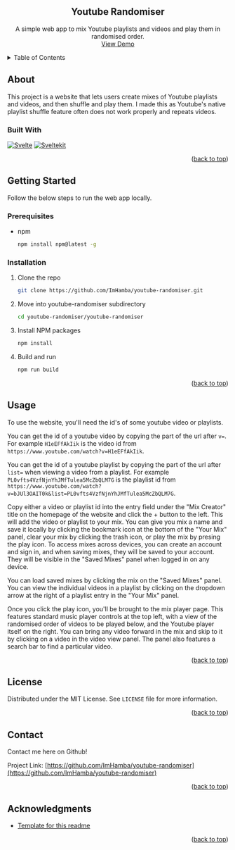 <a name="readme-top"></a>

<!-- PROJECT LOGO -->
<br />
<div align="center">

<h2 align="center">Youtube Randomiser</h2>

  <p align="center">
    A simple web app to mix Youtube playlists and videos and play them in randomised order.
    <br />
    <a href="https://youtube-randomiser.vercel.app/">View Demo</a>
  </p>
</div>

<!-- TABLE OF CONTENTS -->
<details>
  <summary>Table of Contents</summary>
  <ol>
    <li>
      <a href="#about">About</a>
      <ul>
        <li><a href="#built-with">Built With</a></li>
      </ul>
    </li>
    <li>
      <a href="#getting-started">Getting Started</a>
      <ul>
        <li><a href="#prerequisites">Prerequisites</a></li>
        <li><a href="#installation">Installation</a></li>
      </ul>
    </li>
    <li><a href="#usage">Usage</a></li>
    <li><a href="#license">License</a></li>
    <li><a href="#contact">Contact</a></li>
    <li><a href="#acknowledgments">Acknowledgments</a></li>
  </ol>
</details>

<!-- ABOUT THE PROJECT -->

## About

This project is a website that lets users create mixes of Youtube playlists and videos, and then shuffle and play them. I made this as Youtube's native playlist shuffle feature often does not work properly and repeats videos.

### Built With

[![Svelte][Svelte.dev]][Svelte-url]
[![Sveltekit][kit.svelte.dev]][Sveltekit-url]

<p align="right">(<a href="#readme-top">back to top</a>)</p>

<!-- GETTING STARTED -->

## Getting Started

Follow the below steps to run the web app locally.

### Prerequisites

-   npm
    ```sh
    npm install npm@latest -g
    ```

### Installation

1. Clone the repo
    ```sh
    git clone https://github.com/ImHamba/youtube-randomiser.git
    ```
2. Move into youtube-randomiser subdirectory
    ```sh
    cd youtube-randomiser/youtube-randomiser
    ```
3. Install NPM packages
    ```sh
    npm install
    ```
4. Build and run
    ```sh
    npm run build
    ```

<p align="right">(<a href="#readme-top">back to top</a>)</p>

<!-- USAGE EXAMPLES -->

## Usage

To use the website, you'll need the id's of some youtube video or playlists.

You can get the id of a youtube video by copying the part of the url after `v=`. For example `H1eEFfAkIik` is the video id from `https://www.youtube.com/watch?v=H1eEFfAkIik`.

You can get the id of a youtube playlist by copying the part of the url after `list=` when viewing a video from a playlist. For example `PL0vfts4VzfNjnYhJMfTulea5McZbQLM7G` is the playlist id from `https://www.youtube.com/watch?v=bJUl3OAIT0k&list=PL0vfts4VzfNjnYhJMfTulea5McZbQLM7G`.

Copy either a video or playlist id into the entry field under the "Mix Creator" title on the homepage of the website and click the + button to the left. This will add the video or playlist to your mix. You can give you mix a name and save it locally by clicking the bookmark icon at the bottom of the "Your Mix" panel, clear your mix by clicking the trash icon, or play the mix by presing the play icon. To access mixes across devices, you can create an account and sign in, and when saving mixes, they will be saved to your account. They will be visible in the "Saved Mixes" panel when logged in on any device.

You can load saved mixes by clicking the mix on the "Saved Mixes" panel. You can view the individual videos in a playlist by clicking on the dropdown arrow at the right of a playlist entry in the "Your Mix" panel.

Once you click the play icon, you'll be brought to the mix player page. This features standard music player controls at the top left, with a view of the randomised order of videos to be played below, and the Youtube player itself on the right. You can bring any video forward in the mix and skip to it by clicking on a video in the video view panel. The panel also features a search bar to find a particular video.

<p align="right">(<a href="#readme-top">back to top</a>)</p>

<!-- LICENSE -->

## License

Distributed under the MIT License. See `LICENSE` file for more information.

<p align="right">(<a href="#readme-top">back to top</a>)</p>

<!-- CONTACT -->

## Contact

Contact me here on Github!

Project Link: [https://github.com/ImHamba/youtube-randomiser](https://github.com/ImHamba/youtube-randomiser)

<p align="right">(<a href="#readme-top">back to top</a>)</p>

<!-- ACKNOWLEDGMENTS -->

## Acknowledgments

-   [Template for this readme](https://github.com/othneildrew/Best-README-Template)

<p align="right">(<a href="#readme-top">back to top</a>)</p>

<!-- MARKDOWN LINKS & IMAGES -->

[Svelte.dev]: https://img.shields.io/badge/Svelte-4A4A55?style=for-the-badge&logo=svelte&logoColor=FF3E00
[kit.svelte.dev]: https://img.shields.io/badge/SvelteKit-FF3E00?style=for-the-badge&logo=Svelte&logoColor=white
[Svelte-url]: https://svelte.dev/
[Sveltekit-url]: https://kit.svelte.dev/
